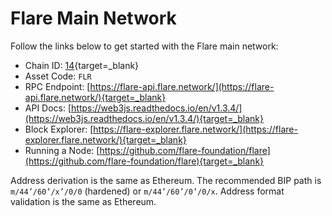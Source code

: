 # Flare Main Network

Follow the links below to get started with the Flare main network:

* Chain ID: [14](https://github.com/ethereum-lists/chains/blob/master/\_data/chains/eip155-14.json){target=_blank}
* Asset Code: `FLR`
* RPC Endpoint: [https://flare-api.flare.network/](https://flare-api.flare.network/){target=_blank}
* API Docs: [https://web3js.readthedocs.io/en/v1.3.4/](https://web3js.readthedocs.io/en/v1.3.4/){target=_blank}
* Block Explorer: [https://flare-explorer.flare.network/](https://flare-explorer.flare.network/){target=_blank}
* Running a Node: [https://github.com/flare-foundation/flare](https://github.com/flare-foundation/flare){target=_blank}

Address derivation is the same as Ethereum.
The recommended BIP path is `m/44’/60’/x’/0/0` (hardened) or `m/44’/60’/0’/0/x`.
Address format validation is the same as Ethereum.
